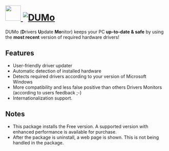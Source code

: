 # [<img src="https://cdn.jsdelivr.net/gh/AdmiringWorm/chocolatey-packages@3173958a10f1d39094aa3e4dbf75a5a7637c9b49/automatic/dumo/icons/dumo.png" height="48" width="48" /> ![DUMo](https://img.shields.io/chocolatey/v/dumo.svg?label=DUMo&style=for-the-badge)](https://community.chocolatey.org/packages/dumo)

DUMo (**D**rivers **U**pdate **Mo**nitor) keeps your PC **up-to-date & safe** by using the **most recent** version of required hardware drivers!

## Features

- User-friendly driver updater
- Automatic detection of installed hardware
- Detects required drivers according to your version of Microsoft Windows
- More compatibility and less false positive than others Drivers Monitors (according to users feedback ;-)
- Internationalization support.

## Notes

- This package installs the Free version. A supported version with enhanced performance is available for purchase.
- After the package is uninstall, a web page is shown. This is not being handled in the package.
